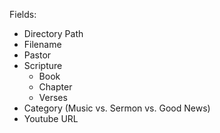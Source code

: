 Fields:

- Directory Path
- Filename
- Pastor
- Scripture
  - Book
  - Chapter
  - Verses
- Category (Music vs. Sermon vs. Good News)
- Youtube URL

